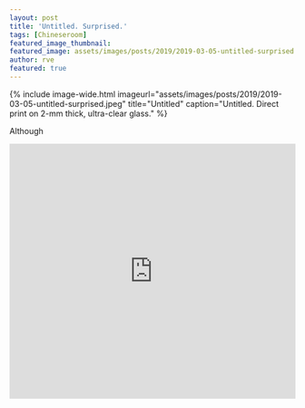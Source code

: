 ```yaml
---
layout: post
title: 'Untitled. Surprised.'
tags: [Chineseroom]
featured_image_thumbnail:
featured_image: assets/images/posts/2019/2019-03-05-untitled-surprised.jpeg
author: rve
featured: true
---
```


{% include image-wide.html imageurl="assets/images/posts/2019/2019-03-05-untitled-surprised.jpeg" title="Untitled" caption="Untitled. Direct print on 2-mm thick, ultra-clear glass." %}

Although 

<iframe width="100%" height="450" scrolling="no" frameborder="no" src="https://w.soundcloud.com/player/?url=https://soundcloud.com/herv-eulacia/ibanez-voice-note;auto_play=false&amp;hide_related=false&amp;show_comments=true&amp;show_user=true&amp;show_reposts=false&amp;visual=true"></iframe>